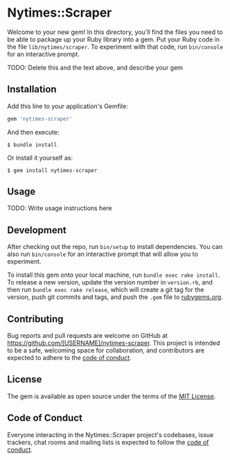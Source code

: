 # Nytimes::Scraper

Welcome to your new gem! In this directory, you'll find the files you need to be able to package up your Ruby library into a gem. Put your Ruby code in the file `lib/nytimes/scraper`. To experiment with that code, run `bin/console` for an interactive prompt.

TODO: Delete this and the text above, and describe your gem

## Installation

Add this line to your application's Gemfile:

```ruby
gem 'nytimes-scraper'
```

And then execute:

    $ bundle install

Or install it yourself as:

    $ gem install nytimes-scraper

## Usage

TODO: Write usage instructions here

## Development

After checking out the repo, run `bin/setup` to install dependencies. You can also run `bin/console` for an interactive prompt that will allow you to experiment.

To install this gem onto your local machine, run `bundle exec rake install`. To release a new version, update the version number in `version.rb`, and then run `bundle exec rake release`, which will create a git tag for the version, push git commits and tags, and push the `.gem` file to [rubygems.org](https://rubygems.org).

## Contributing

Bug reports and pull requests are welcome on GitHub at https://github.com/[USERNAME]/nytimes-scraper. This project is intended to be a safe, welcoming space for collaboration, and contributors are expected to adhere to the [code of conduct](https://github.com/[USERNAME]/nytimes-scraper/blob/master/CODE_OF_CONDUCT.md).


## License

The gem is available as open source under the terms of the [MIT License](https://opensource.org/licenses/MIT).

## Code of Conduct

Everyone interacting in the Nytimes::Scraper project's codebases, issue trackers, chat rooms and mailing lists is expected to follow the [code of conduct](https://github.com/[USERNAME]/nytimes-scraper/blob/master/CODE_OF_CONDUCT.md).
